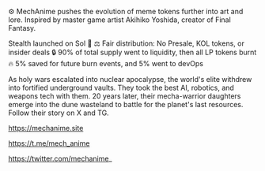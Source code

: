 ⚙️ MechAnime pushes the evolution of meme tokens further into art and lore. Inspired by master game artist Akihiko Yoshida, creator of Final Fantasy.

Stealth launched on Sol 👀
⚖️ Fair distribution: No Presale, KOL tokens, or insider deals
🔒 90% of total supply went to liquidity, then all LP tokens burnt
🔥 5% saved for future burn events, and 5% went to devOps

As holy wars escalated into nuclear apocalypse, the world's elite withdrew into fortified underground vaults. They took the best AI, robotics, and weapons tech with them. 20 years later, their mecha-warrior daughters emerge into the dune wasteland to battle for the planet's last resources. Follow their story on X and TG.

https://mechanime.site

https://t.me/mech_anime

https://twitter.com/mechanime_
